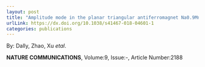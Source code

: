 ```yaml
---
layout: post
title: "Amplitude mode in the planar triangular antiferromagnet Na0.9MnO2"
urlLink: https://dx.doi.org/10.1038/s41467-018-04601-1
categories: publications
---
```

By: Dally, Zhao, Xu *etal*.

**NATURE COMMUNICATIONS**, Volume:9, Issue:-, Article Number:2188
